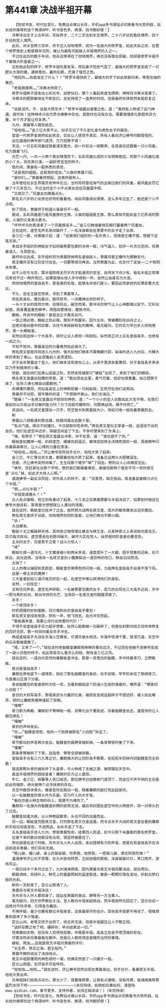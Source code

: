 # 第441章 决战半祖开幕
        【告知书友，时代在变化，免费站点难以长存，手机app多书源站点切换看书大势所趋，站长给你推荐的这个换源APP，听书音色多、换源、找书都好使！】
       冷寒冰出生于上古年间，天纵奇才，二十二岁达到长生境界，二十八岁达到鱼跃境界，四十岁达到至人境界。
       此后，闭关苦修三百年，终于迈入彻地境界，成为一名强大的修罗皇，如此天纵之资，在整个修罗族史上都是极罕见的，被认为最有可能破入半祖境界的人之一。
       不过在此后的数千年间，他永远停滞在了彻地境界，再也没有做出突破，但却是修罗半祖手下最强大的皇者之一。
       见到他此刻的样子，修罗半祖先是发呆，而后鼻子险些气歪了，最强大的修罗皇变成了一只肥头大耳的猪，通体雪白，囊肉乱颤，充满了惶恐之色。
       “他妈的……到底发生了什么？！”修罗半祖快疯了，最强大的手下如此悲剧归来，等若在抽的嘴巴。
       “老祖救我啊……”冷寒冰快哭了。
       修罗半祖眸子迸发出七彩光华，如梦似幻，整个人看起来虚无缥缈，神辉将冷寒冰笼罩了。
       冷寒冰的肥胖躯体在不断变幻，足足持续了一盏茶的时间，但是最终形体依然未能恢复过来。
       “这是诅咒，不，这是大预言术！”修罗半祖露出凝重之色，道：“竟然有人修成了这门神通，很可怕！这种神术只在咒界与佛教中存在。我暂时也没有办法，需要慢慢炼化那股奇异力量，半个月才能让你复原。”
       九州，萧晨等人瞠目结舌。
       “哈哈哈……”金三亿大笑不止，似乎忘记了不久前化身为绝色女子的窘态。
       堂堂一代修罗皇竟然如此败走，实在让人感觉不真实，所有人看向济公佛爷时都怪怪的。
       这位邋遢的佛爷邪门透顶，万万招惹不得！
       天边，一只五彩凤凰绽放着漫天霞光，如一片彩云一般飘来，在其身后还跟着一只小凤凰，吃力跟着飞行。
       光芒一闪，一大一小两个美女降落而下，五彩凤凰化成的少女明眸皓齿，而那个小凤凰化成的小丫头，则天真烂漫，一副好奇宝宝的样子。
       隐约间，萧晨有一股熟悉的感觉。
       “这是我的姐姐，这是我的侄女。”火袅向萧晨介绍。
       “是你们……”萧晨蓦然想起，这竟然是熟人。
       当年曾经在长生界南荒老林中见过。当时珂珂曾经淘气的去掏过她们的凤巢，被凤凰女罚它做了十几天苦力。不过当时这个小不点美女还在凤凰蛋中呢。
       “又相见了。”凤凰女向萧晨点头。
       那名五六岁的小女孩也好奇的看着他。纯血凤凰成长很慢，这么多年过去了，她还是个小不点呢。
       到了现在，萧晨终于知道火袅身份不一般。
       据说，五彩凤凰是乃是凤凰族的王族，火袅的姐姐是王族，那么真有可能如金三亿所说的那般，火袅的父亲来头甚大。
       “坏坏坏鸟你真请来了一个凤凰族高手……”金三亿眯缝着桃花眼打量着两个凤凰女。
       正在这时，虚空无声无息间破开了，一名浑身都处在黑雾中的女子走了出来。
       金三亿一震，对萧晨介绍：道：“这是我们组织的一名负责人，觉得君王幡不错，想接下这笔买卖。”
       来自杀手组织的神秘女子如同被黑雾包裹的冰块一般，冷气逼人，划开一片次元空间，将萧晨请入，与其密谈。
       最终协议达成，杀手组织将为萧晨除掉两名皇级敌人，萧晨将君王幡作为报酬支付。
       君王幡并没有立刻支付出去，一切要等成功再说。当然萧晨为此，也支付了定金——二十枚阴木参果。
       谈不上吃亏与否。需半祖祭炼无尽岁月才能通灵的至宝，自然天下间少有，每名半祖正常情况来说不过一两件而已。如果能够从他人手中得到一件，自然让自身实力大进。
       而彻地境界的皇级高手，是各族的名宿，能够击杀他们是小，要因此而承担的后果却重大无比。
       不久，逆龙王破空而来，寻到了萧晨等人。
       而在其身后，魔云蔽日，殷风怒号，一派魔神出世的样子。
       一头十丈长的庞然大物，驭使风云，破空而来，那冲天的煞气让人心神都难以安宁。它形似豺狼，周身覆盖墨色鳞甲，周围血雾缭绕，魔煞冲天。
       睚眦，传说中的睚眦！是祖龙之子直系后代。
       一饭之德必偿，睚眦之怨必报。报则不免腥杀。因为主杀，常被雕刻在凶兵之上。
       这绝对是凶兽中的巨擘，古往今来赫赫有名的魔神。毫无疑问，它的实力早已步入彻地境界，是一头睚眦皇。
       突然出现这样一个大高手，顿时让众人感觉一阵轻松。纵然真正对上五名皇级高手，也绝有一战之力。
       不知不觉间，萧晨身边的力量竟然如此强大了。
       两名夜叉皇是共同进入九州的，强大如他们根本不屑掩藏行踪，由海外进入九州后，大模大样的来到了泰山，在此观看前人圣贤遗刻。
       对于击杀萧晨这个至人，他们根本没有放在心上，从骨子里透发着蔑视，对于皇级高手来说实乃手到擒来的小事。
       但是，就在他们在泰山逗留之际，忽然发现被那只“蝼蚁”出现了，来到了他们的眼前。
       两名夜叉皇露出轻蔑的笑意，道：“敢出现在这里，勇气可嘉，但却也很愚蠢。自己把脖子抹了，在将三魂七魄自动震散吧。”
       赤裸裸的蔑视，仿似高高在上的神俯视着一只蚂蚁般，生死尽在他们谈笑间。
       萧晨并不动怒，很平静的的道：“不想毁坏泰山，我们东海见。”
       “聒噪！”一名夜叉皇露出不耐烦的神色，道：“一个小小的至人也敢如此大言不惭，在我们面前你以为有出手抗衡的能力吗？方寸间就可碾死你，何需换战场，赐予你死亡。”
       说话间，一名夜叉皇探出一只手，凭空放大到房屋般大小，快如闪电一般向着萧晨抓去。
       刷
       萧晨以八相极速刹那远遁，眨眼间遁出去数十里。
       “有点门道，择日不如撞日，今日就取你性命吧。”两名夜叉皇似主宰者一般，话语说不出的自负。他们在虚空中迈步，穿越空间追了下去。不多时便来到了东海上。
       “咦，有帮手？”两名夜叉皇露出冷笑，并不在意，道：“谁也救不了你。”
       睚眦皇如魔神一般，扒碎虚空，缓缓向前逼近，躯体犹如铁水浇铸而成的一般，周身鳞甲闪烁着森森寒光，让人心悸的力量在荡漾。
       “哈哈哈……哈哈……”济公佛爷突然双手合什，哈哈大笑了起来。
       金三亿、牛仁等见状大喜，都跟着哈哈大笑了起来，准备见证两头大肥猪诞生。
       但是，济公佛爷突然闭嘴了，生生将那个猪字“咽”了回去。憋的众人心间难受无比。
       “佛爷，您赶紧吐出那个字吧，憋的我们都跟着难受，直接将那两个嚣张不可一世的夜叉皇‘点化’掉，如此才大快人心啊。”
       邋遢佛爷一副云淡风轻，世外高人的样子，道：“没意思，缺乏挑战。我准备留着精力点化个半祖。”
       “啊……点化半祖？”
       “半祖变成猪头？！”
       众人有点傻眼，但立刻有激动了起来，十几天之后萧晨便要与半祖决战了，如果到时候这位佛爷大放异彩，那真是光想想就让人激动的场面。
       就在这时，睚眦皇已经冲了过去，居然想大战两名夜叉皇，庞大的躯体爆发出滔天魔焰。
       两名夜叉皇终于动容，彻地境界的同阶皇者，让他们再也不敢小觑。
       “杀！”
       大战爆发。
       睚眦十丈之躯破碎天地，其肉体之强悍堪比暴龙与狮王龙，从某种意义上来说他也是龙王。巨爪每次挥动，虚空便会在刹那间破灭，破坏力实在惊人，纵然是同阶皇者也要变色。
       主杀的龙子，岂是易于之辈？战斗力惊人！
       “哧”
       睚眦化成一道乌光，十丈魔身缩小到两米多高，速度提升了一大截，超乎想象的迅疾，右爪挥出，血光迸溅，当场将一名夜叉皇的小腹撕裂出一道恐怖的伤口，鲜血汩汩而流。
       太快了！
       让人的难以捕捉到其踪迹，睚眦皇仿佛黑色的闪电一般，力敌两名皇级高手丝毫不落下风。
       这是一尊主杀的魔神！
       三大皇者犹如三道闪电交织在一起，在虚空中难以辨清他们的身影。
       突然，一剑惊空！
       没有任何声息，虚空无声碎裂，一名被黑雾包裹的女子，突兀的出现在三大高手近前，手中一把乌黑的长剑，射出夺目的光芒，当场将一名夜叉皇的胸膛洞穿了。
       杀手！
       一个绝顶杀手！
       时机把握的妙到毫巅，将万难刺杀的皇级高手重创！
       那名夜叉皇绿发倒竖，怒吼一声，倒飞而去，血光冲天而起。
       “敢偷袭本皇，我要让你付出惨重的代价！”
       不得不说皇级高手实力超乎想象，纵然心脏都被一剑破碎了，但是在刹那间他又将伤体修复的完好无损，第一时间向着女杀手冲去。
       两组皇级高手大战在东海上空爆发，可谓天崩水倒流，东海中惊涛千重，骇浪万道，天空中的云朵都被震散了。
       “唔，又来了一个。”就在这时老骷髅皇廉颇笑眯眯的看向远方，不过现在他被不良佛爷变成了一副小白脸的样子，如此笑容怎么看怎么别扭，颇有金三亿之风。
       就在这时，一道白光突然向着睚眦皇冲去，那是一具雪白的骷髅，手中持着骨刀，立劈睚眦。
       绝对是皇级高手！
       廉颇在原地留下一道残影，挡在了那名骷髅皇的身前，右手如钳，牢牢的夹住了那柄骨刀，令其难以压落下分毫。
       来自骷髅岛的皇者顿时大吃一惊，当看到眼前这个奶油小生般的强者时，嘲弄道：“哪来的小白脸？”
       昔日的大将军高手，那是英武与力量的化身，被损友变成这副样子不提还好，被人如此嘲弄，顿时让廉颇笑着眯缝起了双眼。
       “喀嚓”
       骨刀断为两截，廉颇如千臂神祗一般，双臂化出千重影迹，向着骷髅皇击去，速度快的让人眼花缭乱！
       “嘎嘣”
       骨折的声响发出。
       “你……”骷髅皇惊怒，他的一个肋骨被那名“小白脸”拆去了。
       “嘎嘣”
       骨节颤动的声音再次发出，骷髅皇的肩胛骨被卸掉，一条骨臂顿时垂了下来。
       “嘎嘣”
       那条骨臂被拆了下来，且指骨、臂骨全部被拆散。
       皇级高手也有三六九等之分，廉颇强大的让同阶高手颤栗，在短短半刻钟内将骷髅皇完全拆散！
       就连那颗头骨的被拆开了头盖骨，令火种成了无根之源，被禁锢在天空中。
       直追半祖境界的超级皇者！廉颇的实力让人震惊。
       牛仁、金三亿、柳暮等人张口结舌，那位佛爷已经够邪门透顶了，而这位不声不响的主也是如此的强势，绝对是两个近乎妖邪的存在。
       天空中数百块骨头，像是音符在跳动一般，随着廉颇的敲打而此起彼伏。
       以一名骷髅皇的骨头作为乐器，实乃吓人的大手笔。
       “看在你是火种生物的份上，我便不为难你了。”
       廉颇将一名强大的骷髅皇折腾的欲哭无泪，最后将封困在虚空中的火种放开，将一对骨头扔了过去。
       骷髅皇如逢大赦，以火种卷起散骨，头也不回的远遁而去。
       另一边，睚眦皇完胜夜叉皇，打的那名夜叉仓皇逃遁。而与女杀手大战的夜叉皇在看到廉颇的手段后彻底变色，不战而逃，女杀手追了下去。
       五名皇级高手进入九州，想取萧晨性命，结果四人败退，如今只剩下未露面的那名修罗皇。
       在接下来的数日他都没有出现，很显然被震住了。
       而也就是在这个时候，天外天与人外人出现，发出铿锵有力的声音，若是在有皇级高手在决战前追杀萧晨，他们将杀无赦。
       “鞋儿破，帽儿破，身上的袈裟破，你笑我，他笑我，一把扇儿破，南无阿弥陀佛！”
       邋遢佛爷济公乐不思蜀，在九州各地转悠，正如他唱的那般，浑身破破烂烂，笑口常开，游戏风尘。
       一晃已经半个多月过去了，九州沸沸扬扬，因为萧晨与夜叉半祖将要决战，就在明日。
       朝霞洒辉，将绿叶上、鲜花上的晨露照射的晶莹剔透，像是一颗颗珍珠在滚动，折射出梦幻般的光彩。
       新的一天到来了，昆仑山聚满了人。
       萧晨将与夜叉半祖决战！
       天外天与人外人都现身了，就站在萧晨的身边，静等另一方当事人。
       毫无疑问，四方世界都在关注。至人敢向半祖发起挑战，而半祖居然也回应了，显示出这一战绝对不同寻常，引得各方瞩目。
       不用怀疑，最少也要有数位半祖亲至，这是最保守的估计。其他高手就更不用说了，很难想象到底来了多少强者。
       昆仑山间，老夜叉终于出现了，他古井无波，但是半祖威压让人不敢正视。
       “选好安葬之地了吧，碾碎你，早点结束这一切。”
       视萧晨如无物，但没有人觉得他狂傲，毕竟是半祖，高高立在金字塔顶端的存在。
       尽管浑然未将萧晨看在眼中，但是众人都觉得这是理所当然的事情。
       蝼蚁、爬虫……这就是夜叉半祖对萧晨的评价。
       “长生界，禁忌之海，君王船内。”
       萧晨平静的说出了决战地点。
       夜叉半祖那蔑视的神色顿时一凝，仿佛突然吞了一只蝎子一般。
       昆仑山周围，无尽高手尽皆哗然。
       “哈哈哈……哈哈……”就在这时，济公佛爷突然出现在萧晨身边，双手合什，看着夜叉半祖，哈哈大笑出声。
       兄弟姐妹们给我点动力，票太少了，我要推荐票，让我有点激情，没有月票，就请用推荐票猛烈支持下吧~~~~~~~~~~~~~~~~~~~~~(未完待续，如欲知后事如何，请登陆www.qidian.com，章节更多，支持作者，支持正版阅读！)（未完待续）
       【告知书友，时代在变化，免费站点难以长存，手机app多书源站点切换看书大势所趋，站长给你推荐的这个换源APP，听书音色多、换源、找书都好使！】